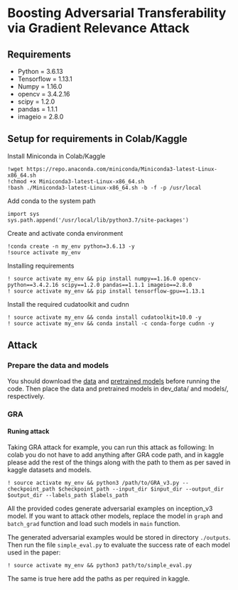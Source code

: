 # Boosting Adversarial Transferability via Gradient Relevance Attack 

## Requirements

+ Python = 3.6.13
+ Tensorflow = 1.13.1
+ Numpy = 1.16.0
+ opencv = 3.4.2.16
+ scipy = 1.2.0
+ pandas =  1.1.1
+ imageio = 2.8.0

## Setup for requirements in Colab/Kaggle

Install Miniconda in Colab/Kaggle
```
!wget https://repo.anaconda.com/miniconda/Miniconda3-latest-Linux-x86_64.sh
!chmod +x Miniconda3-latest-Linux-x86_64.sh
!bash ./Miniconda3-latest-Linux-x86_64.sh -b -f -p /usr/local 
```

Add conda to the system path
```
import sys
sys.path.append('/usr/local/lib/python3.7/site-packages')
```
Create and activate conda environment
```
!conda create -n my_env python=3.6.13 -y
!source activate my_env
```
Installing requirements
```
! source activate my_env && pip install numpy==1.16.0 opencv-python==3.4.2.16 scipy==1.2.0 pandas==1.1.1 imageio==2.8.0
! source activate my_env && pip install tensorflow-gpu==1.13.1
```
Install the required cudatoolkit and cudnn
```
! source activate my_env && conda install cudatoolkit=10.0 -y
! source activate my_env && conda install -c conda-forge cudnn -y
```

## Attack

### Prepare the data and models

You should download the [data](https://drive.google.com/drive/folders/1CfobY6i8BfqfWPHL31FKFDipNjqWwAhS) and [pretrained models](https://drive.google.com/drive/folders/10cFNVEhLpCatwECA6SPB-2g0q5zZyfaw) before running the code. Then place the data and pretrained models in dev_data/ and models/, respectively.

### GRA

#### Runing attack

Taking GRA attack for example, you can run this attack as following: 
In colab you do not have to add anything after GRA code path, and in kaggle please add the rest of the things along with the path to them as per saved in kaggle datasets and models.
```
! source activate my_env && python3 /path/to/GRA_v3.py --checkpoint_path $checkpoint_path --input_dir $input_dir --output_dir $output_dir --labels_path $labels_path
```

All the provided codes generate adversarial examples on inception_v3 model. If you want to attack other models, replace the model in `graph` and `batch_grad` function and load such models in `main` function.

The generated adversarial examples would be stored in directory `./outputs`. Then run the file `simple_eval.py` to evaluate the success rate of each model used in the paper:

```
! source activate my_env && python3 path/to/simple_eval.py
```
The same is true here add the paths as per required in kaggle.
#### 



